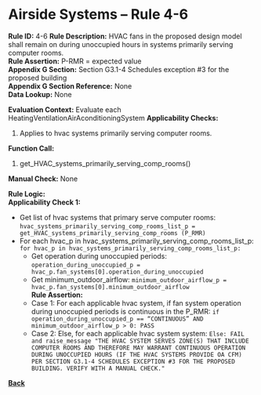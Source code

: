 # Airside Systems – Rule 4-6

**Rule ID:** 4-6
**Rule Description:** HVAC fans in the proposed design model shall remain on during unoccupied hours in systems primarily serving computer rooms.  
**Rule Assertion:** P-RMR = expected value                                           
**Appendix G Section:** Section G3.1-4 Schedules exception #3 for the proposed building  
**Appendix G Section Reference:** None  
**Data Lookup:** None

**Evaluation Context:** Evaluate each HeatingVentilationAirAconditioningSystem 
**Applicability Checks:** 

1. Applies to hvac systems primarily serving computer rooms.

**Function Call:** 

1. get_HVAC_systems_primarily_serving_comp_rooms()

**Manual Check:** None  
 
**Rule Logic:**  
**Applicability Check 1:** 
- Get list of hvac systems that primary serve computer rooms: `hvac_systems_primarily_serving_comp_rooms_list_p = get_HVAC_systems_primarily_serving_comp_rooms (P_RMR)`
- For each hvac_p in hvac_systems_primarily_serving_comp_rooms_list_p: `for hvac_p in hvac_systems_primarily_serving_comp_rooms_list_p:`
    - Get operation during unoccupied periods: `operation_during_unoccupied_p = hvac_p.fan_systems[0].operation_during_unoccupied`  
    - Get minimum_outdoor_airflow: `minimum_outdoor_airflow_p = hvac_p.fan_systems[0].minimum_outdoor_airflow`  
    **Rule Assertion:**
    - Case 1: For each applicable hvac system, if fan system operation during unoccupied periods is continuous in the P_RMR: `if operation_during_unoccupied_p == “CONTINUOUS” AND minimum_outdoor_airflow_p > 0: PASS`
    - Case 2: Else, for each applicable hvac system system: `Else: FAIL and raise_message "THE HVAC SYSTEM SERVES ZONE(S) THAT INCLUDE COMPUTER ROOMS AND THEREFORE MAY WARRANT CONTINUOUS OPERATION DURING UNOCCUPIED HOURS (IF THE HVAC SYSTEMS PROVIDE OA CFM) PER SECTION G3.1-4 SCHEDULES EXCEPTION #3 FOR THE PROPOSED BUILDING. VERIFY WITH A MANUAL CHECK." `

**[Back](../_toc.md)**